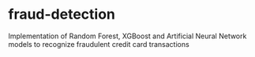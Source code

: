 # fraud-detection
Implementation of Random Forest, XGBoost and Artificial Neural Network models to recognize fraudulent credit card transactions
